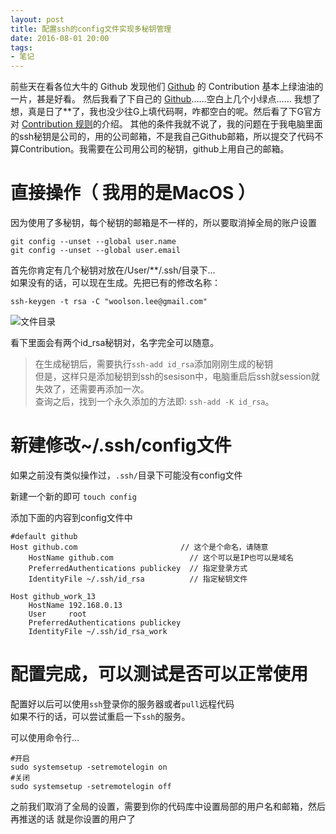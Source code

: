 ```yaml
---
layout: post
title: 配置ssh的config文件实现多秘钥管理
date: 2016-08-01 20:00
tags:
- 笔记
---
```


前些天在看各位大牛的 Github 发现他们 [Github](https://github.com/993162337) 的 Contribution 基本上绿油油的一片，甚是好看。
然后我看了下自己的 [Github](https://github.com/993162337)……空白上几个小绿点……
我想了想，真是日了**了，我也没少往G上填代码啊，咋都空白的呢。然后看了下G官方对 [Contribution 规则](https://help.github.com/articles/why-are-my-contributions-not-showing-up-on-my-profile)的介绍。
其他的条件我就不说了，我的问题在于我电脑里面的ssh秘钥是公司的，用的公司邮箱，不是我自己Github邮箱，所以提交了代码不算Contribution。我需要在公司用公司的秘钥，github上用自己的邮箱。

# 直接操作（ 我用的是MacOS ）
因为使用了多秘钥，每个秘钥的邮箱是不一样的，所以要取消掉全局的账户设置

```shell
git config --unset --global user.name
git config --unset --global user.email
```

首先你肯定有几个秘钥对放在/User/**/.ssh/目录下...  
如果没有的话，可以现在生成。先把已有的修改名称：

```ssh-keygen -t rsa -C "woolson.lee@gmail.com"```

![文件目录](http://ww1.sinaimg.cn/large/708e7d29gw1fagaptmi6dj21040fwwkk.jpg)

看下里面会有两个id_rsa秘钥对，名字完全可以随意。

> 在生成秘钥后，需要执行```ssh-add id_rsa```添加刚刚生成的秘钥  
> 但是，这样只是添加秘钥到ssh的sesison中，电脑重启后ssh就session就失效了，还需要再添加一次。  
> 查询之后，找到一个永久添加的方法即: ```ssh-add -K id_rsa```。


# 新建修改~/.ssh/config文件
如果之前没有类似操作过，```.ssh/```目录下可能没有config文件

新建一个新的即可
```touch config```

添加下面的内容到config文件中

```shell
#default github
Host github.com                       // 这个是个命名，请随意
    HostName github.com                 // 这个可以是IP也可以是域名
    PreferredAuthentications publickey  // 指定登录方式
    IdentityFile ~/.ssh/id_rsa          // 指定秘钥文件

Host github_work_13
    HostName 192.168.0.13
    User     root
    PreferredAuthentications publickey
    IdentityFile ~/.ssh/id_rsa_work
```


# 配置完成，可以测试是否可以正常使用
配置好以后可以使用```ssh```登录你的服务器或者```pull```远程代码  
如果不行的话，可以尝试重启一下```ssh```的服务。

可以使用命令行...

```shell
#开启
sudo systemsetup -setremotelogin on
#关闭
sudo systemsetup -setremotelogin off
```

之前我们取消了全局的设置，需要到你的代码库中设置局部的用户名和邮箱，然后再推送的话
就是你设置的用户了
